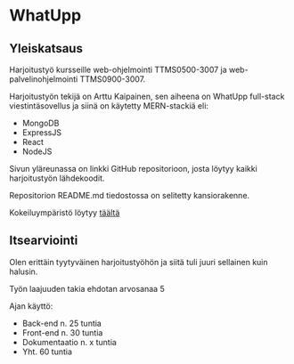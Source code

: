 # WhatUpp

## Yleiskatsaus

Harjoitustyö kursseille web-ohjelmointi TTMS0500-3007 ja web-palvelinohjelmointi TTMS0900-3007.

Harjoitustyön tekijä on Arttu Kaipainen, sen aiheena on WhatUpp full-stack viestintäsovellus ja siinä on käytetty MERN-stackiä eli:

- MongoDB
- ExpressJS
- React
- NodeJS

Sivun yläreunassa on linkki GitHub repositorioon, josta löytyy kaikki harjoitustyön lähdekoodit.

Repositorion README.md tiedostossa on selitetty kansiorakenne.

Kokeiluympäristö löytyy [täältä](https://webdev-ht.nanjo.tech/)

## Itsearviointi

Olen erittäin tyytyväinen harjoitustyöhön ja siitä tuli juuri sellainen kuin halusin.

Työn laajuuden takia ehdotan arvosanaa 5

Ajan käyttö:

-   Back-end n. 25 tuntia
-   Front-end n. 30 tuntia
-   Dokumentaatio n. x tuntia
-   Yht. 60 tuntia
